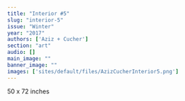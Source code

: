 ```yaml
---
title: "Interior #5"
slug: "interior-5"
issue: "Winter"
year: "2017"
authors: ['Aziz + Cucher']
section: "art"
audio: []
main_image: ""
banner_image: ""
images: ['sites/default/files/AzizCucherInterior5.png']
---
```

50 x 72 inches

